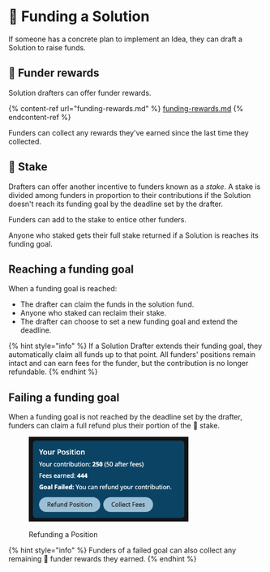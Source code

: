# 💸 Funding a Solution

If someone has a concrete plan to implement an Idea, they can draft a Solution to raise funds.

## 🎁 Funder rewards&#x20;

Solution drafters can offer funder rewards.

{% content-ref url="funding-rewards.md" %}
[funding-rewards.md](funding-rewards.md)
{% endcontent-ref %}

Funders can collect any rewards they've earned since the last time they collected.

## 💎 Stake

Drafters can offer another incentive to funders known as a _stake_. A stake is divided among funders in proportion to their contributions if the Solution doesn't reach its funding goal by the deadline set by the drafter.

Funders can add to the stake to entice other funders.

Anyone who staked gets their full stake returned if a Solution is reaches its funding goal.

## Reaching a funding goal

When a funding goal is reached:

* The drafter can claim the funds in the solution fund.
* Anyone who staked can reclaim their stake.
* The drafter can choose to set a new funding goal and extend the deadline.

{% hint style="info" %}
If a Solution Drafter extends their funding goal, they automatically claim all funds up to that point. All funders' positions remain intact and can earn fees for the funder, but the contribution is no longer refundable.
{% endhint %}

## Failing a funding goal

When a funding goal is not reached by the deadline set by the drafter, funders can claim a full refund plus their portion of the 💎 stake.

<figure><img src="../.gitbook/assets/solution-position-goal-failed.png" alt="" width="315"><figcaption><p>Refunding a Position</p></figcaption></figure>

{% hint style="info" %}
Funders of a failed goal can also collect any remaining 🎁 funder rewards they earned.
{% endhint %}
